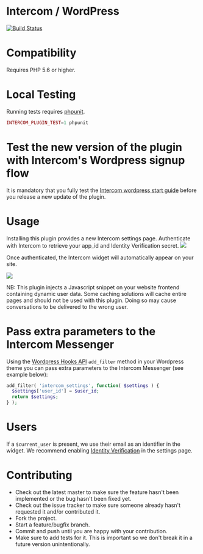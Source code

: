 # Intercom / WordPress

[![Build Status](https://travis-ci.org/intercom/intercom-wordpress.svg?branch=master)](https://travis-ci.org/intercom/intercom-wordpress)

# Compatibility

Requires PHP 5.6 or higher.

# Local Testing

Running tests requires [phpunit](https://phpunit.de/).

```php
INTERCOM_PLUGIN_TEST=1 phpunit
```

# Test the new version of the plugin with Intercom's Wordpress signup flow

It is mandatory that you fully test the [Intercom wordpress start guide](https://app.intercom.io/a/apps/_/platform/guide/setup_messenger/install_messenger) before you release a new update of the plugin.

# Usage

Installing this plugin provides a new Intercom settings page.
Authenticate with Intercom to retrieve your app_id and Identity Verification secret.
<img src="https://raw.githubusercontent.com/intercom/intercom-wordpress/master/screenshots/settings_not_auth.png"/>

Once authenticated, the Intercom widget will automatically appear on your site.

<img src="https://raw.githubusercontent.com/intercom/intercom-wordpress/master/screenshots/settings_auth.png"/>

NB: This plugin injects a Javascript snippet on your website frontend containing dynamic user data. Some caching solutions will cache entire pages and should not be used with this plugin. Doing so may cause conversations to be delivered to the wrong user.

# Pass extra parameters to the Intercom Messenger

Using the [Wordpress Hooks API](https://codex.wordpress.org/Plugin_API) `add_filter` method in your Wordpress theme you can pass extra parameters to the Intercom Messenger (see example below):

```php
add_filter( 'intercom_settings', function( $settings ) {                                                  
  $settings['user_id'] = $user_id;                
  return $settings;                                                      
} );
```


# Users

If a `$current_user` is present, we use their email as an identifier in the widget.
We recommend enabling [Identity Verification](https://docs.intercom.com/configure-intercom-for-your-product-or-site/staying-secure/enable-identity-verification-on-your-web-product) in the settings page.

# Contributing

* Check out the latest master to make sure the feature hasn't been implemented or the bug hasn't been fixed yet.
* Check out the issue tracker to make sure someone already hasn't requested it and/or contributed it.
* Fork the project.
* Start a feature/bugfix branch.
* Commit and push until you are happy with your contribution.
* Make sure to add tests for it. This is important so we don't break it in a future version unintentionally.
